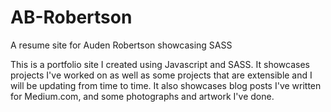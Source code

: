 # AB-Robertson
A resume site for Auden Robertson showcasing SASS

This is a portfolio site I created using Javascript and SASS. It showcases projects I've worked on as well as some projects that are extensible and I will be updating
from time to time. It also showcases blog posts I've written for Medium.com, and some photographs and artwork I've done.
